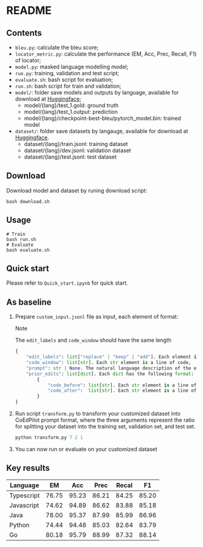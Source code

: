 # README
## Contents
* `bleu.py`: calculate the bleu score;
* `locator_metric.py`: calculate the performance (EM, Acc, Prec, Recall, F1) of locator;
* `model.py`: masked language modelling model;
* `run.py`: training, validation and test script;
* `evaluate.sh`: bash script for evaluation;
* `run.sh`: bash script for train and validation;
* `model/`: folder save models and outputs by language, available for download at [Huggingface](https://huggingface.co/code-philia/CoEdPilot-line-locator);
    * model/{lang}/test_1.gold: ground truth
    * model/{lang}/test_1.output: prediction
    * model/{lang}/checkpoint-best-bleu/pytorch_model.bin: trained model
* `dataset/`: folder save datasets by langauge, available for download at [Huggingface](https://huggingface.co/datasets/code-philia/CoEdPilot-line-locator).
    * dataset/{lang}/train.jsonl: training dataset
    * dataset/{lang}/dev.jsonl: validation dataset
    * dataset/{lang}/test.jsonl: test dataset

## Download
Download model and dataset by runing download script:
```shell
bash download.sh
```

## Usage
```shell
# Train
bash run.sh
# Evaluate
bash evaluate.sh
```

## Quick start 
Please refer to `Quick_start.ipynb` for quick start.

## As baseline
1. Prepare `custom_input.jsonl` file as input, each element of format:
    > [!NOTE]
    >
    > The `edit_labels` and `code_window` should have the same length
    ```python
    {
        "edit_labels": list["replace" | "keep" | "add"]. Each element is an edit operation label,
        "code_window": list[str]. Each str element is a line of code,
        "prompt": str | None. The natural language description of the edit,
        "prior_edits": list[dict]. Each dict has the following format: 
            {
                "code_before": list[str]. Each str element is a line of code before editing,
                "code_after":  list[str]. Each str element is a line of code after editing
            }
    }
    ```
2. Run script `transform.py` to transform your customized dataset into CoEdPilot prompt format,  where the three arguments represent the ratio for splitting your dataset into the training set, validation set, and test set.
    ```python
    python transform.py 7 2 1
    ```
3. You can now run or evaluate on your customized dataset 

## Key results
|  Language  |  EM   |  Acc  |  Prec | Recal |   F1  |
|------------|-------|-------|-------|-------|-------|
| Typescript | 76.75 | 95.23 | 86.21 | 84.25 | 85.20 |
| Javascript | 74.62 | 94.89 | 86.62 | 83.88 | 85.18 |
| Java       | 78.00 | 95.37 | 87.99 | 85.99 | 86.96 |
| Python     | 74.44 | 94.48 | 85.03 | 82.64 | 83.79 |
| Go         | 80.18 | 95.79 | 88.99 | 87.32 | 88.14 |